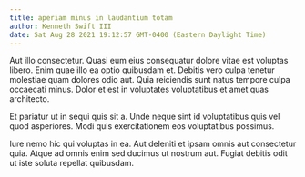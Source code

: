```yaml
---
title: aperiam minus in laudantium totam
author: Kenneth Swift III
date: Sat Aug 28 2021 19:12:57 GMT-0400 (Eastern Daylight Time)
---
```

Aut illo consectetur. Quasi eum eius consequatur dolore vitae est voluptas libero. Enim quae illo ea optio quibusdam et. Debitis vero culpa tenetur molestiae quam dolores odio aut. Quia reiciendis sunt natus tempore culpa occaecati minus. Dolor et est in voluptates voluptatibus et amet quas architecto.

 Et pariatur ut in sequi quis sit a. Unde neque sint id voluptatibus quis vel quod asperiores. Modi quis exercitationem eos voluptatibus possimus.

 Iure nemo hic qui voluptas in ea. Aut deleniti et ipsam omnis aut consectetur quia. Atque ad omnis enim sed ducimus ut nostrum aut. Fugiat debitis odit ut iste soluta repellat quibusdam.